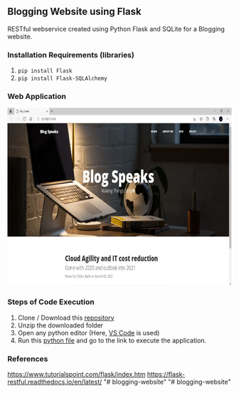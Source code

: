 ## Blogging Website using Flask

RESTful webservice created using Python Flask and SQLite for a Blogging website.

### Installation Requirements (libraries)

  1. ```pip install Flask```
  2. ```pip install Flask-SQLAlchemy```

### Web Application

<div align='center'>
<img src = 'templates/website.JPG' height="400px">
</div>

### Steps of Code Execution

  1. Clone / Download this [repository](https://github.com/nikita9604/Automated-Voice-Controlled-Email-Sender)
  2. Unzip the downloaded folder
  3. Open any python editor (Here, [VS Code](https://code.visualstudio.com/) is used)
  4. Run this [python file](https://github.com/nikita9604/Blogging-Website-using-Flask/blob/main/app.py) and go to the link to execute the application.

### References

https://www.tutorialspoint.com/flask/index.htm
https://flask-restful.readthedocs.io/en/latest/
"# blogging-website" 
"# blogging-website" 
